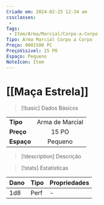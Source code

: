 ```yaml
---
Criado em: 2024-02-25 12:34 am
cssclasses:
 - 
Tags:
 - Item/Arma/Marcial/Corpo-a-Corpo
Tipo: Arma Marcial Corpo a Corpo
Preço: 0001500 PC
PreçoVisivel: 15 PO
Espaço: Pequeno
NoteIcon: Item
---
```

# [[Maça Estrela]]

> [!basic] Dados Básicos
> 
|            |     |
| ---------- |:---:|
| **Tipo**   |  Arma de Marcial   |
| **Preço**  |  15 PO   |
| **Espaço** |   Pequeno   |
>
 
> [!description] Descrição
> 
>

> [!stats] Estatísticas
>
| Dano  | Tipo | Propriedades |
| --- | ----- | ----------- |
|  1d8   |  Perf     |  -           |
